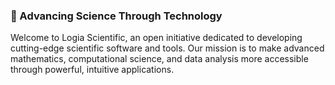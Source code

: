 ### 🚀 Advancing Science Through Technology
Welcome to Logia Scientific, an open initiative dedicated to developing cutting-edge scientific software and tools. Our mission is to make advanced mathematics, computational science, and data analysis more accessible through powerful, intuitive applications.
